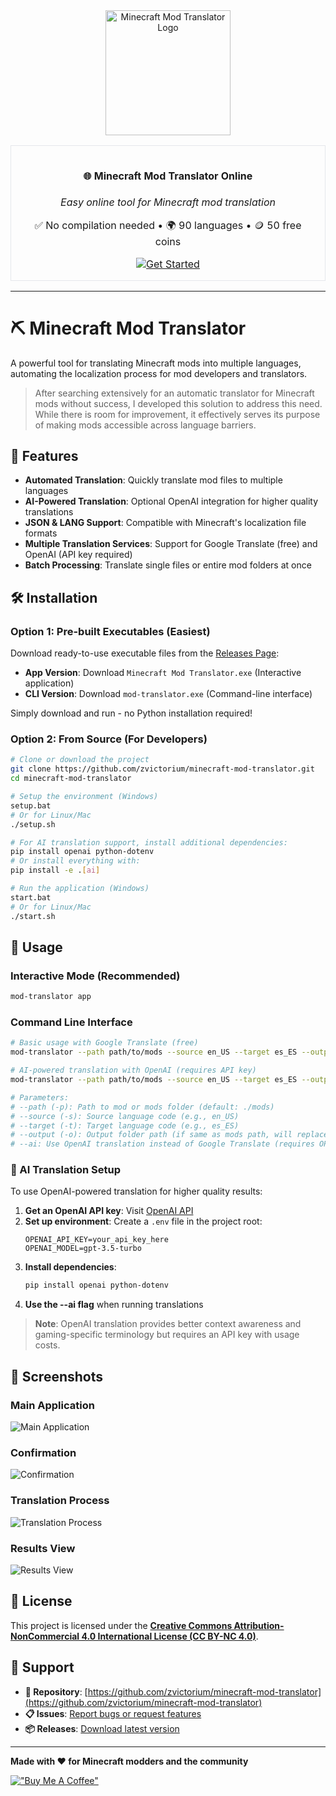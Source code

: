 <div align="center">
  <img src="docs/logo/logo.png" alt="Minecraft Mod Translator Logo" width="200">
</div>

<div align="center">
   <table>
      <tr>
         <td align="center" style="border: 1px solid #e5e7eb; border-radius: 6px; padding: 16px;">
            <h4>🌐 Minecraft Mod Translator Online</h4>
            <p><em>Easy online tool for Minecraft mod translation</em></p>
            <p>✅ No compilation needed • 🌍 90 languages • 🪙 50 free coins</p>
            <a href="https://mc-translator.net">
               <img src="https://img.shields.io/badge/Get%20Started-Click%20Here-blue?style=for-the-badge" alt="Get Started">
            </a>
         </td>
      </tr>
   </table>
</div>

---

# ⛏️ Minecraft Mod Translator

A powerful tool for translating Minecraft mods into multiple languages, automating the localization process for mod developers and translators.

> After searching extensively for an automatic translator for Minecraft mods without success, I developed this solution to address this need. While there is room for improvement, it effectively serves its purpose of making mods accessible across language barriers.

## 🚀 Features

- **Automated Translation**: Quickly translate mod files to multiple languages
- **AI-Powered Translation**: Optional OpenAI integration for higher quality translations  
- **JSON & LANG Support**: Compatible with Minecraft's localization file formats
- **Multiple Translation Services**: Support for Google Translate (free) and OpenAI (API key required)
- **Batch Processing**: Translate single files or entire mod folders at once

## 🛠️ Installation

### Option 1: Pre-built Executables (Easiest)

Download ready-to-use executable files from the [Releases Page](https://github.com/zvictorium/minecraft-mod-translator/releases):

- **App Version**: Download `Minecraft Mod Translator.exe` (Interactive application)
- **CLI Version**: Download `mod-translator.exe` (Command-line interface)

Simply download and run - no Python installation required!

### Option 2: From Source (For Developers)

```bash
# Clone or download the project
git clone https://github.com/zvictorium/minecraft-mod-translator.git
cd minecraft-mod-translator

# Setup the environment (Windows)
setup.bat
# Or for Linux/Mac
./setup.sh

# For AI translation support, install additional dependencies:
pip install openai python-dotenv
# Or install everything with:
pip install -e .[ai]

# Run the application (Windows)
start.bat
# Or for Linux/Mac
./start.sh
```

## 🎯 Usage

### Interactive Mode (Recommended)

```bash
mod-translator app
```

### Command Line Interface

```bash
# Basic usage with Google Translate (free)
mod-translator --path path/to/mods --source en_US --target es_ES --output path/to/output

# AI-powered translation with OpenAI (requires API key)
mod-translator --path path/to/mods --source en_US --target es_ES --output path/to/output --ai

# Parameters:
# --path (-p): Path to mod or mods folder (default: ./mods)
# --source (-s): Source language code (e.g., en_US)
# --target (-t): Target language code (e.g., es_ES)
# --output (-o): Output folder path (if same as mods path, will replace original mods)
# --ai: Use OpenAI translation instead of Google Translate (requires OPENAI_API_KEY)
```

### 🤖 AI Translation Setup

To use OpenAI-powered translation for higher quality results:

1. **Get an OpenAI API key**: Visit [OpenAI API](https://platform.openai.com/api-keys)
2. **Set up environment**: Create a `.env` file in the project root:
   ```
   OPENAI_API_KEY=your_api_key_here
   OPENAI_MODEL=gpt-3.5-turbo
   ```
3. **Install dependencies**: 
   ```bash
   pip install openai python-dotenv
   ```
4. **Use the --ai flag** when running translations

> **Note**: OpenAI translation provides better context awareness and gaming-specific terminology but requires an API key with usage costs.

## 📸 Screenshots

### Main Application
![Main Application](docs/screenshots/main-app.png)

### Confirmation
![Confirmation](docs/screenshots/confirmation.png)

### Translation Process
![Translation Process](docs/screenshots/translation-process.png)

### Results View
![Results View](docs/screenshots/results-view.png)

## 📄 License

This project is licensed under the [**Creative Commons Attribution-NonCommercial 4.0 International License (CC BY-NC 4.0)**](LICENSE).

## 🙋 Support

- **🐙 Repository**: [https://github.com/zvictorium/minecraft-mod-translator](https://github.com/zvictorium/minecraft-mod-translator)
- **📋 Issues**: [Report bugs or request features](https://github.com/zvictorium/minecraft-mod-translator/issues)
- **📦 Releases**: [Download latest version](https://github.com/zvictorium/minecraft-mod-translator/releases)

---

**Made with ❤️ for Minecraft modders and the community**

[!["Buy Me A Coffee"](https://www.buymeacoffee.com/assets/img/custom_images/orange_img.png)](https://www.buymeacoffee.com/victorium)
